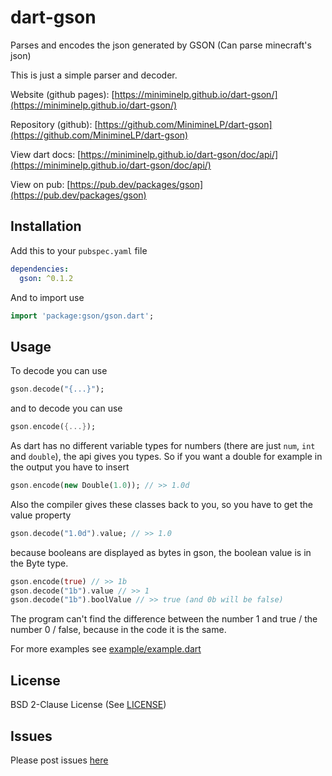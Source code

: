 # dart-gson

Parses and encodes the json generated by GSON (Can parse minecraft's json)

This is just a simple parser and decoder.

Website (github pages): [https://miniminelp.github.io/dart-gson/](https://miniminelp.github.io/dart-gson/)

Repository (github): [https://github.com/MinimineLP/dart-gson](https://github.com/MinimineLP/dart-gson)

View dart docs: [https://miniminelp.github.io/dart-gson/doc/api/](https://miniminelp.github.io/dart-gson/doc/api/)

View on pub: [https://pub.dev/packages/gson](https://pub.dev/packages/gson)

## Installation

Add this to your
`pubspec.yaml`
file

```yaml
dependencies:
  gson: ^0.1.2
```

And to import use

```dart
import 'package:gson/gson.dart';
```

## Usage

To decode you can use

```dart
gson.decode("{...}");
```

and to decode you can use

```dart
gson.encode({...});
```

As dart has no different variable types for numbers (there are just `num`, `int` and `double`), the api gives you types.
So if you want a double for example in the output you have to insert

```dart
gson.encode(new Double(1.0)); // >> 1.0d
```

Also the compiler gives these classes back to you, so you have to get the value property

```dart
gson.decode("1.0d").value; // >> 1.0
```

because booleans are displayed as bytes in gson, the boolean value is in the Byte type.

```dart
gson.encode(true) // >> 1b
gson.decode("1b").value // >> 1
gson.decode("1b").boolValue // >> true (and 0b will be false)
```

The program can't find the difference between the number 1 and true / the number 0 / false, because in the code it is the same.

For more examples see [example/example.dart](https://github.com/MinimineLP/dart-gson/blob/master/example/example.dart)

## License

BSD 2-Clause License (See [LICENSE](LICENSE))

## Issues

Please post issues [here](https://github.com/MinimineLP/dart-gson/issues)
